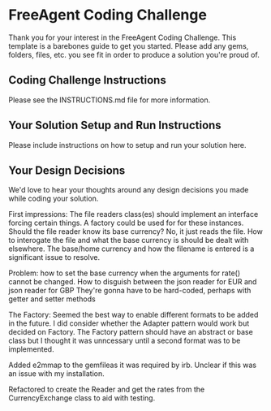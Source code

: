 # FreeAgent Coding Challenge

Thank you for your interest in the FreeAgent Coding Challenge. This template is a barebones guide to get you started. Please add any gems, folders, files, etc. you see fit in order to produce a solution you're proud of.

## Coding Challenge Instructions

Please see the INSTRUCTIONS.md file for more information.

## Your Solution Setup and Run Instructions

Please include instructions on how to setup and run your solution here.

## Your Design Decisions

We'd love to hear your thoughts around any design decisions you made while coding your solution.

First impressions:
The file readers class(es) should implement an interface forcing certain things. A factory could be used for for these instances. Should the file reader know its base currency? No, it just reads the file. How to interogate the file and what the base currency is should be dealt with elsewhere. The base/home currency and how the filename is entered is a significant issue to resolve.

Problem: how to set the base currency when the arguments for rate() cannot be changed.
How to disguish between the json reader for EUR and json reader for GBP
They're gonna have to be hard-coded, perhaps with getter and setter methods

The Factory: Seemed the best way to enable different formats to be added in the future. I did consider whether the Adapter pattern would work but decided on Factory.
The Factory pattern should have an abstract or base class but I thought it was unncessary until a second format was to be implemented.

Added e2mmap to the gemfileas it was required by irb. Unclear if this was an issue with my installation.

Refactored to create the Reader and get the rates from the CurrencyExchange class to aid with testing.
